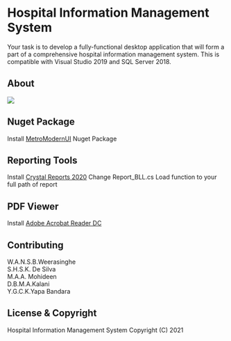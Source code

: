 # Hospital Information Management System
Your task is to develop a fully-functional desktop application that will form a part of a comprehensive hospital information management system.
This is compatible with Visual Studio 2019 and SQL Server 2018.

<h2>About</h2>
<img src="https://user-images.githubusercontent.com/74907049/136707197-3af26c9b-1807-41db-9c13-3357746ec77c.png">

<h2>Nuget Package</h2>
Install <a href="https://www.nuget.org/packages/MetroModernUI/">MetroModernUI</a> Nuget Package

<h2>Reporting Tools</h2>
Install <a href="https://www.crystalreports.com/">Crystal Reports 2020</a>
Change Report_BLL.cs Load function to your full path of report 

<h2>PDF Viewer</h2>
Install <a href="https://get.adobe.com/reader/">Adobe Acrobat Reader DC</a>

<h2>Contributing</h2>
W.A.N.S.B.Weerasinghe<br />
S.H.S.K. De Silva<br />
M.A.A. Mohideen<br />
D.B.M.A.Kalani<br />
Y.G.C.K.Yapa Bandara

<h2>License & Copyright </h2>
Hospital Information Management System
Copyright (C) 2021
